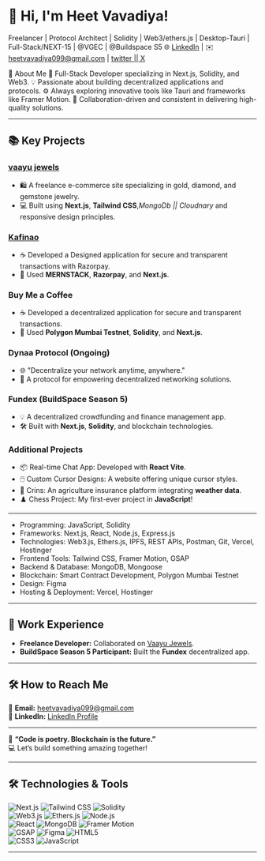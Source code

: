 # 👋 Hi, I'm Heet Vavadiya!  

Freelancer | Protocol Architect | Solidity | Web3/ethers.js | Desktop-Tauri | Full-Stack/NEXT-15 | @VGEC | @Buildspace S5
🌐 [LinkedIn](https://www.linkedin.com/in/heet-vavadiya-456k) | ✉️ heetvavadiya099@gmail.com  | [twitter || X](https://x.com/VirtualHeet)

🌟 About Me
🔧 Full-Stack Developer specializing in Next.js, Solidity, and Web3.
💡 Passionate about building decentralized applications and protocols.
⚙️ Always exploring innovative tools like Tauri and frameworks like Framer Motion.
🎨 Collaboration-driven and consistent in delivering high-quality solutions.

---

## 📚 Key Projects  

### [vaayu jewels](https://vaayujewels.com)  
- 🛍️ A freelance e-commerce site specializing in gold, diamond, and gemstone jewelry.  
- 💻 Built using **Next.js**, **Tailwind CSS**,*MongoDb || Cloudnary* and responsive design principles.  

### [Kafinao](https://kafinao.store)  
- ☕ Developed a Designed application for secure and transparent transactions with Razorpay.  
- 🔗 Used **MERNSTACK**, **Razorpay**, and **Next.js**.  

### **Buy Me a Coffee**  
- ☕ Developed a decentralized application for secure and transparent transactions.  
- 🔗 Used **Polygon Mumbai Testnet**, **Solidity**, and **Next.js**.  

### **Dynaa Protocol (Ongoing)**  
- 🌐 "Decentralize your network anytime, anywhere."  
- 🚀 A protocol for empowering decentralized networking solutions.  

### **Fundex (BuildSpace Season 5)**  
- 💡 A decentralized crowdfunding and finance management app.  
- 🛠️ Built with **Next.js**, **Solidity**, and blockchain technologies.  

### **Additional Projects**  
- 📦 Real-time Chat App: Developed with **React Vite**.  
- 🖱️ Custom Cursor Designs: A website offering unique cursor styles.  
- 🌾 Crins: An agriculture insurance platform integrating **weather data**.  
- ♟️ Chess Project: My first-ever project in **JavaScript**!  

---


- Programming: JavaScript, Solidity  
- Frameworks: Next.js, React, Node.js, Express.js  
- Technologies: Web3.js, Ethers.js, IPFS, REST APIs, Postman, Git, Vercel, Hostinger  
- Frontend Tools: Tailwind CSS, Framer Motion, GSAP  
- Backend & Database: MongoDB, Mongoose  
- Blockchain: Smart Contract Development, Polygon Mumbai Testnet  
- Design: Figma  
- Hosting & Deployment: Vercel, Hostinger  


---

## 🌟 Work Experience  

- **Freelance Developer:** Collaborated on [Vaayu Jewels](https://vaayujewels.com).  
- **BuildSpace Season 5 Participant:** Built the **Fundex** decentralized app.  

---

## 🛠️ How to Reach Me  

📧 **Email:** [heetvavadiya099@gmail.com](mailto:heetvavadiya099@gmail.com)  
💼 **LinkedIn:** [LinkedIn Profile](https://www.linkedin.com/in/heet-vavadiya-456k)  

---

🌟 **“Code is poetry. Blockchain is the future.”**  
💻 Let’s build something amazing together!

---

## 🛠️ Technologies & Tools   

![Next.js](https://img.shields.io/badge/Framework-Next.js-black)  ![Tailwind CSS](https://img.shields.io/badge/Style-TailwindCSS-teal)  ![Solidity](https://img.shields.io/badge/Blockchain-Solidity-lightgrey)  
![Web3.js](https://img.shields.io/badge/Library-Web3.js-green)  ![Ethers.js](https://img.shields.io/badge/Library-Ethers.js-purple)  ![Node.js](https://img.shields.io/badge/Backend-Node.js-green)  
![React](https://img.shields.io/badge/Framework-React-blue)  ![MongoDB](https://img.shields.io/badge/Database-MongoDB-brightgreen)  ![Framer Motion](https://img.shields.io/badge/Animation-FramerMotion-pink)  
![GSAP](https://img.shields.io/badge/Animation-GSAP-lime)  ![Figma](https://img.shields.io/badge/Design-Figma-blueviolet)  ![HTML5](https://img.shields.io/badge/Code-HTML5-orange)  
![CSS3](https://img.shields.io/badge/Style-CSS3-blue)  ![JavaScript](https://img.shields.io/badge/Code-JavaScript-yellow)  


---

